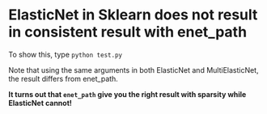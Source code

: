 # ElasticNet in Sklearn does not result in consistent result with enet_path

To show this, type
`python test.py`

Note that using the same arguments in both ElasticNet and MultiElasticNet, the result differs from enet_path.

**It turns out that `enet_path` give you the right result with sparsity while ElasticNet cannot!**
